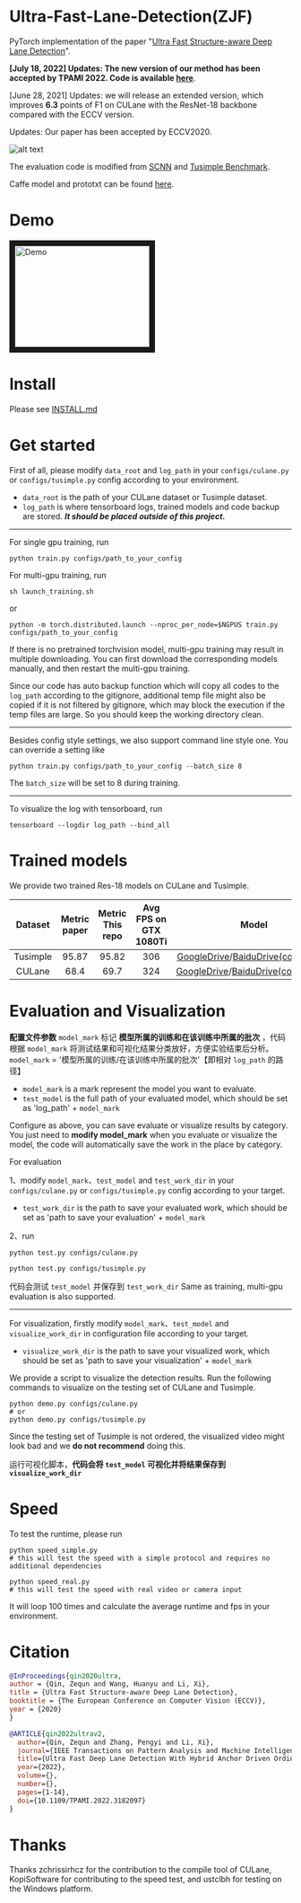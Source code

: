 # Ultra-Fast-Lane-Detection(ZJF)
PyTorch implementation of the paper "[Ultra Fast Structure-aware Deep Lane Detection](https://arxiv.org/abs/2004.11757)".

**\[July 18, 2022\] Updates: The new version of our method has been accepted by TPAMI 2022. Code is available [here](https://github.com/cfzd/Ultra-Fast-Lane-Detection-v2)**.

\[June 28, 2021\] Updates: we will release an extended version, which improves **6.3** points of F1 on CULane with the ResNet-18 backbone compared with the ECCV version.

Updates: Our paper has been accepted by ECCV2020.

![alt text](vis.jpg "vis")

The evaluation code is modified from [SCNN](https://github.com/XingangPan/SCNN) and [Tusimple Benchmark](https://github.com/TuSimple/tusimple-benchmark).

Caffe model and prototxt can be found [here](https://github.com/Jade999/caffe_lane_detection).

# Demo 
<a href="http://www.youtube.com/watch?feature=player_embedded&v=lnFbAG3GBN4
" target="_blank"><img src="http://img.youtube.com/vi/lnFbAG3GBN4/0.jpg" 
alt="Demo" width="240" height="180" border="10" /></a>


# Install
Please see [INSTALL.md](./INSTALL.md)

# Get started
First of all, please modify `data_root` and `log_path` in your `configs/culane.py` or `configs/tusimple.py` config according to your environment. 
- `data_root` is the path of your CULane dataset or Tusimple dataset. 
- `log_path` is where tensorboard logs, trained models and code backup are stored. ***It should be placed outside of this project.***



***

For single gpu training, run
```Shell
python train.py configs/path_to_your_config
```
For multi-gpu training, run
```Shell
sh launch_training.sh
```
or
```Shell
python -m torch.distributed.launch --nproc_per_node=$NGPUS train.py configs/path_to_your_config
```
If there is no pretrained torchvision model, multi-gpu training may result in multiple downloading. You can first download the corresponding models manually, and then restart the multi-gpu training.

Since our code has auto backup function which will copy all codes to the `log_path` according to the gitignore, additional temp file might also be copied if it is not filtered by gitignore, which may block the execution if the temp files are large. So you should keep the working directory clean.
***

Besides config style settings, we also support command line style one. You can override a setting like
```Shell
python train.py configs/path_to_your_config --batch_size 8
```
The ```batch_size``` will be set to 8 during training.

***

To visualize the log with tensorboard, run

```Shell
tensorboard --logdir log_path --bind_all
```

# Trained models
We provide two trained Res-18 models on CULane and Tusimple.

|  Dataset | Metric paper | Metric This repo | Avg FPS on GTX 1080Ti |    Model    |
|:--------:|:------------:|:----------------:|:-------------------:|:-----------:|
| Tusimple |     95.87    |       95.82      |         306         | [GoogleDrive](https://drive.google.com/file/d/1WCYyur5ZaWczH15ecmeDowrW30xcLrCn/view?usp=sharing)/[BaiduDrive(code:bghd)](https://pan.baidu.com/s/1Fjm5yVq1JDpGjh4bdgdDLA) |
|  CULane  |     68.4     |       69.7       |         324         | [GoogleDrive](https://drive.google.com/file/d/1zXBRTw50WOzvUp6XKsi8Zrk3MUC3uFuq/view?usp=sharing)/[BaiduDrive(code:w9tw)](https://pan.baidu.com/s/19Ig0TrV8MfmFTyCvbSa4ag) |

# Evaluation and Visualization
**配置文件参数**
`model_mark` 标记 **模型所属的训练和在该训练中所属的批次** ，代码根据 `model_mark` 将测试结果和可视化结果分类放好，方便实验结束后分析。
`model_mark` = '模型所属的训练/在该训练中所属的批次'【即相对 `log_path` 的路径】

- `model_mark` is a mark represent the model you want to evaluate. 
- `test_model` is the full path of your evaluated model, which should be set as 'log_path' + `model_mark`


Configure as above, you can save evaluate or visualize results by category. You just need to **modify model_mark** when you evaluate or visualize the model, the code will automatically save the work in the place by category.

For evaluation

1、modify `model_mark`、`test_model` and `test_work_dir` in your `configs/culane.py` or `configs/tusimple.py` config according to your target.
- `test_work_dir` is the path to save your evaluated work, which should be set as 'path to save your evaluation' + `model_mark`

2、run
```Shell
python test.py configs/culane.py

python test.py configs/tusimple.py
```
代码会测试 `test_model` 并保存到 `test_work_dir`
Same as training, multi-gpu evaluation is also supported.

---
For visualization, firstly modify `model_mark`、`test_model` and `visualize_work_dir` in configuration file according to your target.
- `visualize_work_dir` is the path to save your visualized work, which should be set as 'path to save your visualization' + `model_mark`

We provide a script to visualize the detection results. Run the following commands to visualize on the testing set of CULane and Tusimple.
```Shell
python demo.py configs/culane.py
# or
python demo.py configs/tusimple.py
```
Since the testing set of Tusimple is not ordered, the visualized video might look bad and we **do not recommend** doing this.


运行可视化脚本，**代码会将 `test_model` 可视化并将结果保存到 `visualize_work_dir`**


# Speed
To test the runtime, please run
```Shell
python speed_simple.py  
# this will test the speed with a simple protocol and requires no additional dependencies

python speed_real.py
# this will test the speed with real video or camera input
```
It will loop 100 times and calculate the average runtime and fps in your environment.

# Citation

```BibTeX
@InProceedings{qin2020ultra,
author = {Qin, Zequn and Wang, Huanyu and Li, Xi},
title = {Ultra Fast Structure-aware Deep Lane Detection},
booktitle = {The European Conference on Computer Vision (ECCV)},
year = {2020}
}

@ARTICLE{qin2022ultrav2,
  author={Qin, Zequn and Zhang, Pengyi and Li, Xi},
  journal={IEEE Transactions on Pattern Analysis and Machine Intelligence}, 
  title={Ultra Fast Deep Lane Detection With Hybrid Anchor Driven Ordinal Classification}, 
  year={2022},
  volume={},
  number={},
  pages={1-14},
  doi={10.1109/TPAMI.2022.3182097}
}
```

# Thanks
Thanks zchrissirhcz for the contribution to the compile tool of CULane, KopiSoftware for contributing to the speed test, and ustclbh for testing on the Windows platform.
